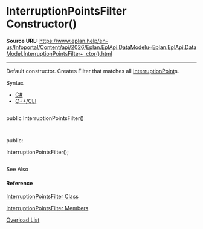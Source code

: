 # InterruptionPointsFilter Constructor()

**Source URL:** https://www.eplan.help/en-us/Infoportal/Content/api/2026/Eplan.EplApi.DataModelu~Eplan.EplApi.DataModel.InterruptionPointsFilter~_ctor().html

---

Default constructor. Creates Filter that matches all [InterruptionPoint](Eplan.EplApi.DataModelu~Eplan.EplApi.DataModel.InterruptionPoint.html)s.

Syntax

- [C#](#i-syntax-CS)
- [C++/CLI](#i-syntax-CPP2005)

```
```
public InterruptionPointsFilter()
```
```

```
```
public:
InterruptionPointsFilter();
```
```



See Also

#### Reference

[InterruptionPointsFilter Class](Eplan.EplApi.DataModelu~Eplan.EplApi.DataModel.InterruptionPointsFilter.html)
  
[InterruptionPointsFilter Members](Eplan.EplApi.DataModelu~Eplan.EplApi.DataModel.InterruptionPointsFilter_members.html)
  
[Overload List](Eplan.EplApi.DataModelu~Eplan.EplApi.DataModel.InterruptionPointsFilter~_ctor.html)